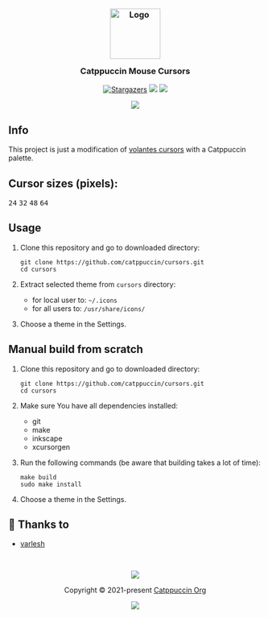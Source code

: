 <h3 align="center">
	<img src="https://raw.githubusercontent.com/catppuccin/catppuccin/dev/assets/logos/exports/1544x1544_circle.png" width="100" alt="Logo"/><br/>
	<img src="https://raw.githubusercontent.com/catppuccin/catppuccin/dev/assets/misc/transparent.png" height="30" width="0px"/>
	Catppuccin Mouse Cursors
	<img src="https://raw.githubusercontent.com/catppuccin/catppuccin/dev/assets/misc/transparent.png" height="30" width="0px"/>
</h3>
<p align="center">
    <a href="https://github.com/catppuccin/cursors/stargazers"><img alt="Stargazers" src="https://img.shields.io/github/stars/catppuccin/cursors?style=for-the-badge&logo=starship&color=C9CBFF&logoColor=D9E0EE&labelColor=1e1e28"></a>
    <a href="https://github.com/catppuccin/cursors/issues"><img src="https://img.shields.io/github/issues/catppuccin/cursors?colorA=1e1e28&colorB=f7be95&style=for-the-badge"></a>
    <a href="https://github.com/catppuccin/cursors/contributors"><img src="https://img.shields.io/github/contributors/catppuccin/cursors?colorA=1e1e28&colorB=b1e1a6&style=for-the-badge"></a>
</p>

<p align="center">
  <img src="https://raw.githubusercontent.com/catppuccin/cursors/main/assets/catppuccin-cursors.png"/>
</p>

## Info

This project is just a modification of [volantes cursors](https://github.com/varlesh/volantes-cursors) with a Catppuccin palette.

## Cursor sizes (pixels): 

<kbd>24</kbd>
<kbd>32</kbd>
<kbd>48</kbd>
<kbd>64</kbd>

## Usage

1. Clone this repository and go to downloaded directory:
   
    ```
    git clone https://github.com/catppuccin/cursors.git
    cd cursors
   ```

2. Extract selected theme from `cursors` directory:
    - for local user to: `~/.icons`
    - for all users to: `/usr/share/icons/`

3. Choose a theme in the Settings.

## Manual build from scratch


1. Clone this repository and go to downloaded directory:
   
    ```
    git clone https://github.com/catppuccin/cursors.git
    cd cursors
   ```
   
2. Make sure You have all dependencies installed:

    - git
    - make
    - inkscape
    - xcursorgen
    
3. Run the following commands (be aware that building takes a lot of time):

    ```
    make build
    sudo make install
    ```
    
4. Choose a theme in the Settings.

## 💝 Thanks to

- [varlesh](https://github.com/varlesh/volantes-cursors)

&nbsp;

<p align="center"><img src="https://raw.githubusercontent.com/catppuccin/catppuccin/dev/assets/footers/gray0_ctp_on_line.svg?sanitize=true" /></p>
<p align="center">Copyright &copy; 2021-present <a href="https://github.com/catppuccin" target="_blank">Catppuccin Org</a>
<p align="center"><a href="https://github.com/catppuccin/cursors/blob/main/LICENSE"><img src="https://img.shields.io/static/v1.svg?style=for-the-badge&label=License&message=GNU&logoColor=d9e0ee&colorA=1e1e28&colorB=c9cbff"/></a></p>

